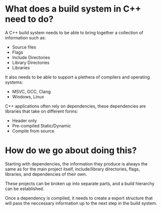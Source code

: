 # What does a build system in C++ need to do?
A C++ build system needs to be able to bring together a collection of information such as:
* Source files
* Flags
* Include Directories
* Library Directories
* Libraries

It also needs to be able to support a plethera of compilers and operating systems:
* MSVC, GCC, Clang
* Windows, Linux

C++ applications often rely on dependencies, these dependencies are libraries that take on different forms:
* Header only
* Pre-compiled Static/Dynamic
* Compile from source

# How do we go about doing this?

Starting with dependencies, the information they produce is always the same as for the main project itself, include/library directories, flags, libraries, and dependencies of their own.
 
These projects can be broken up into separate parts, and a build hierarchy can be established.
 
Once a dependency is compiled, it needs to create a export structure that will pass the neccessary information up to the next step in the build system.
